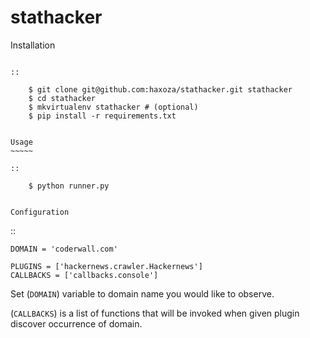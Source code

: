 stathacker
==========

Installation
~~~~~~~~~~~~

::

    $ git clone git@github.com:haxoza/stathacker.git stathacker
    $ cd stathacker
    $ mkvirtualenv stathacker # (optional)
    $ pip install -r requirements.txt


Usage
~~~~~

::

    $ python runner.py


Configuration
~~~~~~~~~~~~~

::

    DOMAIN = 'coderwall.com'

    PLUGINS = ['hackernews.crawler.Hackernews']
    CALLBACKS = ['callbacks.console']


Set (``DOMAIN``) variable to domain name you would like to observe.

(``CALLBACKS``) is a list of functions that will be invoked when given plugin discover occurrence of domain.
